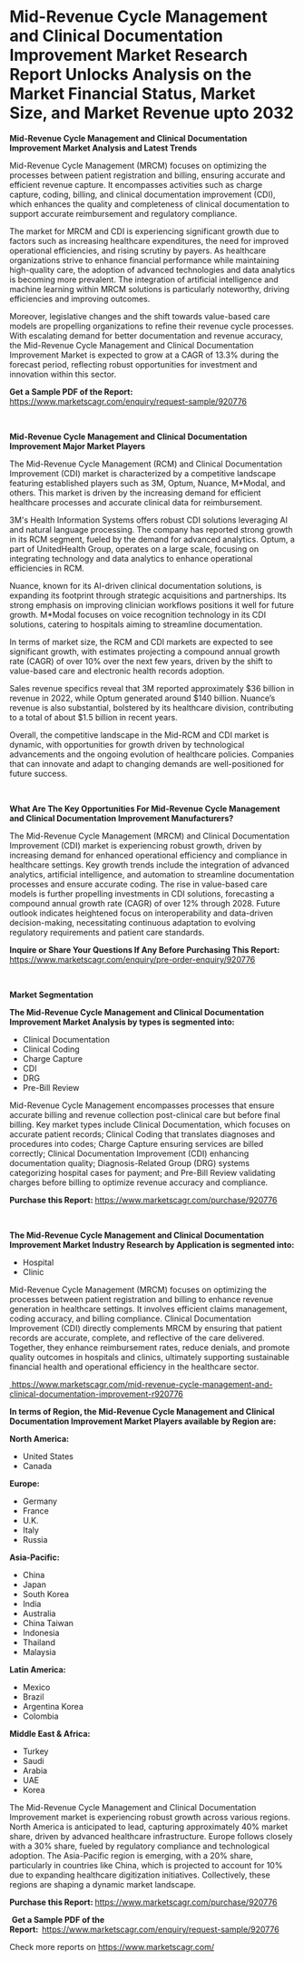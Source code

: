 <p><h1>Mid-Revenue Cycle Management and Clinical Documentation Improvement Market Research Report Unlocks Analysis on the Market Financial Status, Market Size, and Market Revenue upto 2032</h1></p><p><strong>Mid-Revenue Cycle Management and Clinical Documentation Improvement Market Analysis and Latest Trends</strong></p>
<p><p>Mid-Revenue Cycle Management (MRCM) focuses on optimizing the processes between patient registration and billing, ensuring accurate and efficient revenue capture. It encompasses activities such as charge capture, coding, billing, and clinical documentation improvement (CDI), which enhances the quality and completeness of clinical documentation to support accurate reimbursement and regulatory compliance. </p><p>The market for MRCM and CDI is experiencing significant growth due to factors such as increasing healthcare expenditures, the need for improved operational efficiencies, and rising scrutiny by payers. As healthcare organizations strive to enhance financial performance while maintaining high-quality care, the adoption of advanced technologies and data analytics is becoming more prevalent. The integration of artificial intelligence and machine learning within MRCM solutions is particularly noteworthy, driving efficiencies and improving outcomes.</p><p>Moreover, legislative changes and the shift towards value-based care models are propelling organizations to refine their revenue cycle processes. With escalating demand for better documentation and revenue accuracy, the Mid-Revenue Cycle Management and Clinical Documentation Improvement Market is expected to grow at a CAGR of 13.3% during the forecast period, reflecting robust opportunities for investment and innovation within this sector.</p></p>
<p><strong>Get a Sample PDF of the Report:&nbsp;</strong> <a href="https://www.marketscagr.com/enquiry/request-sample/920776?utm_campaign=3127&utm_medium=2&utm_source=Github&utm_content=ia&utm_term=11032025&utm_id=mid-revenue-cycle-management-and-clinical-documentation-improvement">https://www.marketscagr.com/enquiry/request-sample/920776</a></p>
<p>&nbsp;</p>
<p><strong>Mid-Revenue Cycle Management and Clinical Documentation Improvement Major Market Players</strong></p>
<p><p>The Mid-Revenue Cycle Management (RCM) and Clinical Documentation Improvement (CDI) market is characterized by a competitive landscape featuring established players such as 3M, Optum, Nuance, M*Modal, and others. This market is driven by the increasing demand for efficient healthcare processes and accurate clinical data for reimbursement.</p><p>3M's Health Information Systems offers robust CDI solutions leveraging AI and natural language processing. The company has reported strong growth in its RCM segment, fueled by the demand for advanced analytics. Optum, a part of UnitedHealth Group, operates on a large scale, focusing on integrating technology and data analytics to enhance operational efficiencies in RCM.</p><p>Nuance, known for its AI-driven clinical documentation solutions, is expanding its footprint through strategic acquisitions and partnerships. Its strong emphasis on improving clinician workflows positions it well for future growth. M*Modal focuses on voice recognition technology in its CDI solutions, catering to hospitals aiming to streamline documentation.</p><p>In terms of market size, the RCM and CDI markets are expected to see significant growth, with estimates projecting a compound annual growth rate (CAGR) of over 10% over the next few years, driven by the shift to value-based care and electronic health records adoption.</p><p>Sales revenue specifics reveal that 3M reported approximately $36 billion in revenue in 2022, while Optum generated around $140 billion. Nuance’s revenue is also substantial, bolstered by its healthcare division, contributing to a total of about $1.5 billion in recent years.</p><p>Overall, the competitive landscape in the Mid-RCM and CDI market is dynamic, with opportunities for growth driven by technological advancements and the ongoing evolution of healthcare policies. Companies that can innovate and adapt to changing demands are well-positioned for future success.</p></p>
<p>&nbsp;</p>
<p><strong>What Are The Key Opportunities For Mid-Revenue Cycle Management and Clinical Documentation Improvement Manufacturers?</strong></p>
<p><p>The Mid-Revenue Cycle Management (MRCM) and Clinical Documentation Improvement (CDI) market is experiencing robust growth, driven by increasing demand for enhanced operational efficiency and compliance in healthcare settings. Key growth trends include the integration of advanced analytics, artificial intelligence, and automation to streamline documentation processes and ensure accurate coding. The rise in value-based care models is further propelling investments in CDI solutions, forecasting a compound annual growth rate (CAGR) of over 12% through 2028. Future outlook indicates heightened focus on interoperability and data-driven decision-making, necessitating continuous adaptation to evolving regulatory requirements and patient care standards.</p></p>
<p><strong>Inquire or Share Your Questions If Any Before Purchasing This Report:</strong> <a href="https://www.marketscagr.com/enquiry/pre-order-enquiry/920776?utm_campaign=3127&utm_medium=2&utm_source=Github&utm_content=ia&utm_term=11032025&utm_id=mid-revenue-cycle-management-and-clinical-documentation-improvement">https://www.marketscagr.com/enquiry/pre-order-enquiry/920776</a></p>
<p>&nbsp;</p>
<p><strong>Market Segmentation</strong></p>
<p><strong>The Mid-Revenue Cycle Management and Clinical Documentation Improvement Market Analysis by types is segmented into:</strong></p>
<p><ul><li>Clinical Documentation</li><li>Clinical Coding</li><li>Charge Capture</li><li>CDI</li><li>DRG</li><li>Pre-Bill Review</li></ul></p>
<p><p>Mid-Revenue Cycle Management encompasses processes that ensure accurate billing and revenue collection post-clinical care but before final billing. Key market types include Clinical Documentation, which focuses on accurate patient records; Clinical Coding that translates diagnoses and procedures into codes; Charge Capture ensuring services are billed correctly; Clinical Documentation Improvement (CDI) enhancing documentation quality; Diagnosis-Related Group (DRG) systems categorizing hospital cases for payment; and Pre-Bill Review validating charges before billing to optimize revenue accuracy and compliance.</p></p>
<p><strong>Purchase this Report:&nbsp;</strong><a href="https://www.marketscagr.com/purchase/920776?utm_campaign=3127&utm_medium=2&utm_source=Github&utm_content=ia&utm_term=11032025&utm_id=mid-revenue-cycle-management-and-clinical-documentation-improvement">https://www.marketscagr.com/purchase/920776</a></p>
<p>&nbsp;</p>
<p><strong>The Mid-Revenue Cycle Management and Clinical Documentation Improvement Market Industry Research by Application is segmented into:</strong></p>
<p><ul><li>Hospital</li><li>Clinic</li></ul></p>
<p><p>Mid-Revenue Cycle Management (MRCM) focuses on optimizing the processes between patient registration and billing to enhance revenue generation in healthcare settings. It involves efficient claims management, coding accuracy, and billing compliance. Clinical Documentation Improvement (CDI) directly complements MRCM by ensuring that patient records are accurate, complete, and reflective of the care delivered. Together, they enhance reimbursement rates, reduce denials, and promote quality outcomes in hospitals and clinics, ultimately supporting sustainable financial health and operational efficiency in the healthcare sector.</p></p>
<p><a href="https://www.marketscagr.com/mid-revenue-cycle-management-and-clinical-documentation-improvement-r920776?utm_campaign=3127&utm_medium=2&utm_source=Github&utm_content=ia&utm_term=11032025&utm_id=mid-revenue-cycle-management-and-clinical-documentation-improvement">&nbsp;https://www.marketscagr.com/mid-revenue-cycle-management-and-clinical-documentation-improvement-r920776</a></p>
<p><strong>In terms of Region, the Mid-Revenue Cycle Management and Clinical Documentation Improvement Market Players available by Region are:</strong></p>
<p>
    <p> <strong> North America: </strong>
        <ul>
            <li>United States</li>
            <li>Canada</li>
        </ul>
        </p> 
    <p> <strong> Europe: </strong>
        <ul>
            <li>Germany</li>
            <li>France</li>
            <li>U.K.</li>
            <li>Italy</li>
            <li>Russia</li>
        </ul>
        </p> 
    <p> <strong> Asia-Pacific: </strong>
        <ul>
            <li>China</li>
            <li>Japan</li>
            <li>South Korea</li>
            <li>India</li>
            <li>Australia</li>
            <li>China Taiwan</li>
            <li>Indonesia</li>
            <li>Thailand</li>
            <li>Malaysia</li>
        </ul>
        </p> 
    <p> <strong> Latin America: </strong>
        <ul>
            <li>Mexico</li>
            <li>Brazil</li>
            <li>Argentina Korea</li>
            <li>Colombia</li>
        </ul>
        </p> 
    <p> <strong> Middle East & Africa: </strong>
        <ul>
            <li>Turkey</li>
            <li>Saudi</li>
            <li>Arabia</li>
            <li>UAE</li>
            <li>Korea</li>
        </ul>
    </p>
    </p>
<p><p>The Mid-Revenue Cycle Management and Clinical Documentation Improvement market is experiencing robust growth across various regions. North America is anticipated to lead, capturing approximately 40% market share, driven by advanced healthcare infrastructure. Europe follows closely with a 30% share, fueled by regulatory compliance and technological adoption. The Asia-Pacific region is emerging, with a 20% share, particularly in countries like China, which is projected to account for 10% due to expanding healthcare digitization initiatives. Collectively, these regions are shaping a dynamic market landscape.</p></p>
<p><strong>Purchase this Report: </strong><a href="https://www.marketscagr.com/purchase/920776?utm_campaign=3127&utm_medium=2&utm_source=Github&utm_content=ia&utm_term=11032025&utm_id=mid-revenue-cycle-management-and-clinical-documentation-improvement">https://www.marketscagr.com/purchase/920776</a></p>
<p>&nbsp;<strong>Get a Sample PDF of the Report:&nbsp;&nbsp;</strong><a href="https://www.marketscagr.com/enquiry/request-sample/920776?utm_campaign=3127&utm_medium=2&utm_source=Github&utm_content=ia&utm_term=11032025&utm_id=mid-revenue-cycle-management-and-clinical-documentation-improvement">https://www.marketscagr.com/enquiry/request-sample/920776</a></p>
<p><strong></strong></p>
<p>Check more reports on <a href="https://www.marketscagr.com/?utm_campaign=3127&utm_medium=2&utm_source=Github&utm_content=ia&utm_term=11032025&utm_id=mid-revenue-cycle-management-and-clinical-documentation-improvement">https://www.marketscagr.com/</a></p>